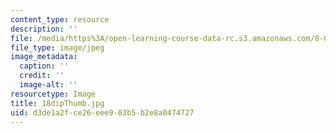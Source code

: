 ```yaml
---
content_type: resource
description: ''
file: /media/https%3A/open-learning-course-data-rc.s3.amazonaws.com/8-02-physics-ii-electricity-and-magnetism-spring-2007/d3de1a2fce26eee903b5b2e8a0474727_18dipThumb.jpg
file_type: image/jpeg
image_metadata:
  caption: ''
  credit: ''
  image-alt: ''
resourcetype: Image
title: 18dipThumb.jpg
uid: d3de1a2f-ce26-eee9-03b5-b2e8a0474727
---
```

